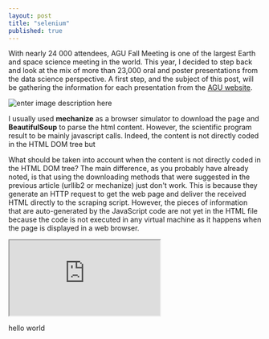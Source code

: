 ```yaml
---
layout: post
title: "selenium"
published: true
---
```


With nearly 24  000 attendees, AGU Fall Meeting is  one of the largest
Earth and space science meeting in  the world. This year, I decided to
step back  and look  at the mix  of more than  23,000 oral  and poster
presentations from the data science perspective. A first step, and the
subject  of this  post, will  be  gathering the  information for  each
presentation                          from                         the
[AGU website](https://fallmeeting.agu.org/2015/scientific-program/).

![enter image description here](https://meetings.agu.org/meetings/files/2014/04/fm300x200.jpg)

I usually  used **mechanize** as  a browser simulator to  download the
page and  **BeautifulSoup** to  parse the  html content.  However, the
scientific program result  to be mainly javascript  calls. Indeed, the
content is not directly coded in the HTML DOM tree but

What should  be taken into  account when  the content is  not directly
coded in the HTML DOM tree?  The main difference, as you probably have
already  noted,  is  that  using the  downloading  methods  that  were
suggested in  the previous article  (urllib2 or mechanize)  just don't
work. This  is because they  generate an HTTP  request to get  the web
page  and  deliver   the  received  HTML  directly   to  the  scraping
script. However, the pieces of  information that are auto-generated by
the JavaScript code are  not yet in the HTML file  because the code is
not executed  in any virtual  machine as it  happens when the  page is
displayed in a web browser.

<iframe
src="http://bl.ocks.org/mbostock/raw/4061502/0a200ddf998aa75dfdb1ff32e16b680a15e5cb01/"
marginwidth="0" marginheight="0" scrolling="no"></iframe>

hello world
